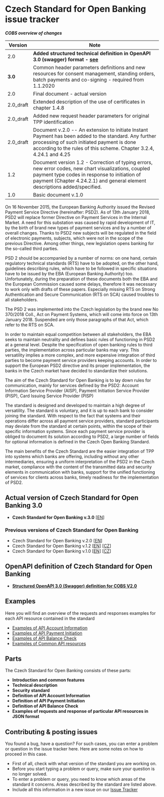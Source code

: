 # Czech Standard for Open Banking issue tracker

**_COBS overview of changes_**

Version | Note
------- | ----
2.0 | **Added structured technical definition in OpenAPI 3.0 (swagger) format - [see](swagger/)**
**3.0** | Common header parameters definitions and new resources for consent management, standing orders, batch payments and co-signing - required from 1.1.2020
2.0 | Final document - actual version
2.0_draft | Extended description of the use of certificates in chapter 1.4.8
2.0_draft | Added new request header parameters for original TPP identification
2.0_draft | Document v.2.0 -- An extension to initiate Instant Payment has been added to the standard. Any further processing of such initiated payment is done according to the rules of this scheme. Chapter 3.2.4, 4.24.1 and 4.25
1.2 | Document version 1.2 - Correction of typing errors, new error codes, new chart visualizations, coupled payment type codes in response to initiation of payment (Chapter 4.24.2.1) and general element descriptions added/specified.
1.0 | Basic document v.1.0


On 16 November 2015, the European Banking Authority issued the Revised Payment Service Directive (hereinafter: PSD2). As of 13th January 2018, PSD2 will replace former Directive on Payment Services in the Internal Market. A need for this substation was caused by rapid development of IT, by the birth of brand new types of payment services and by a number of overall changes. Thanks to PSD2 new subjects will be regulated in the field of electronic payments, subjects, which were not in the scope of the previous Directive. Among other things, new legislation opens banking for the so-called third parties.

PSD 2 should be accompanied by a number of norms: on one hand, certain regulatory technical standards (RTS) have to be adopted, on the other hand, guidelines describing rules, which have to be followed in specific situations have to be issued by the EBA (European Banking Authority) too. Unfortunately, during the preparation of these documents both the EBA and the European Commission caused some delays, therefore it was necessary to work only with drafts of these papers. Especially missing RTS on Strong Authentication and Secure Communication (RTS on SCA) caused troubles to all stakeholders.

The PSD 2 was implemented into the Czech legislation by the brand new No 370/2018 Coll., Act on Payment Systems, which will come into force on 13th January 2018. Suspended are only those paragraphs of that Act, which refer to the RTS on SCA.

In order to maintain equal competition between all stakeholders, the EBA seeks to maintain neutrality and defines basic rules of functioning in PSD2 at a general level. Despite the specification of open banking rules to third parties, the implementation across particular banks may vary. This versatility implies a more complex, and more expensive integration of third parties to become payment service providers keeping accounts. In order to support the European PSD2 directive and its proper implementation, the banks in the Czech market have decided to standardize their solutions.

The aim of the Czech Standard for Open Banking is to lay down rules for communication, mainly for services defined by the PSD2: Account Information Service Provider (AISP), Payment Initiation Service Provider (PISP), Card Issuing Service Provider (PISP)

The standard is designed and developed to maintain a high degree of versatility. The standard is voluntary, and it is up to each bank to consider joining the standard. With respect to the fact that systems and their operations differ across all payment service providers, standard participants may deviate from the standard at certain points, within the scope of their specific information systems. Since each payment service provider is obliged to document its solution according to PSD2, a large number of fields for optional information is defined in the Czech Open Banking Standard.

The main benefits of the Czech Standard are the easier integration of TPP into systems which banks are offering, including without any other intermediaries, ensuring a uniform interpretation of the PSD2 in the Czech market, compliance with the content of the transmitted data and security elements in communication with banks, support for the unified functioning of services for clients across banks, timely readiness for the implementation of PSD2.

## Actual version of Czech Standard for Open Banking 3.0

  * **Czech Standard for Open Banking v.3.0** [[EN](versions/v.3.0/CzechOpenBankingStandard_EN_3.0.pdf)]

  ### Previous versions of Czech Standard for Open Banking

  * Czech Standard for Open Banking v.2.0 [[EN](versions/v.2.0/CzechOpenBankingStandard_CZ_2.0.pdf)]
  * Czech Standard for Open Banking v.1.2 [[EN](versions/v.1.2/CzechOpenBankingStandard_EN_1.2.pdf)] [[CZ](versions/v.1.2/CzechOpenBankingStandard_CZ_1.2.pdf)]
  * Czech Standard for Open Banking v.1.0 [[EN](versions/v.1.0/CzechOpenBankingStandard_EN_1.0.pdf)] [[CZ](versions/v.1.0/CzechOpenBankingStandard_CZ_1.0.pdf)]

## OpenAPI definition of Czech Standard for Open Banking

  * **[Structured OpenAPI 3.0 (Swagger) definition for COBS V2.0](swagger/)**

## Examples 
Here you will find an overview of the requests and responses examples for each API resource contained in the standard

* [Examples of API Account Information](examples/JSON/AISP)
* [Examples of API Payment Initiation](examples/JSON/PISP)
* [Examples of API Balance Check](examples/JSON/PIISP)
* [Examples of Common API resources](examples/JSON/Common)

## Parts

The Czech Standard for Open Banking consists of these parts:

* **Introduction and common features**
* **Technical description**
* **Security standard**
* **Definition of API Account Information**
* **Definition of API Payment Initiation**
* **Definition of API Balance Check**
* **Examples of requests and response of particular API resources in JSON format**

## Contributing & posting issues
You found a bug, have a question? For such cases, you can enter a problem or question in the issue tracker here. Here are some notes on how to proceed in this case.

* First of all, check with what version of the standard you are working on.
* Before you start typing a problem or query, make sure your question is no longer solved.
* To enter a problem or query, you need to know which areas of the standard it concerns. Areas described by the standard are listed above.
* Include all this information in a new issue on our [Issue Tracker](https://github.com/Czech-BA/COBS/issues)